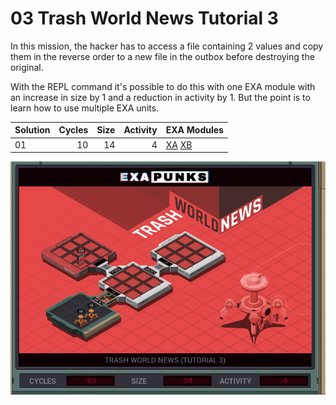 # 03 Trash World News Tutorial 3

In this mission, the hacker has to access a file containing 2 values and copy them in the reverse order to a new file in the outbox before destroying the original.

With the REPL command it's possible to do this with one EXA module with an increase in size by 1 and a reduction in activity by 1. But the point is to learn how to use multiple EXA units.

| Solution | Cycles | Size | Activity | EXA Modules|
|:---------|-------:|-----:|---------:|------------|
| 01       |     10 |   14 |        4 | [XA](01-XA.exa) [XB](01-XB.exa) |

![Solution 01](EXAPUNKS%20-%20TRASH%20WORLD%20NEWS.gif "Solution 01")
